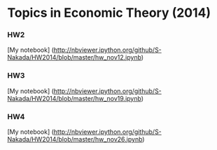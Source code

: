 Topics in Economic Theory (2014)
=============
### HW2
[My notebook] (http://nbviewer.ipython.org/github/S-Nakada/HW2014/blob/master/hw_nov12.ipynb)

### HW3
[My notebook] (http://nbviewer.ipython.org/github/S-Nakada/HW2014/blob/master/hw_nov19.ipynb)

### HW4
[My notebook] (http://nbviewer.ipython.org/github/S-Nakada/HW2014/blob/master/hw_nov26.ipynb)


